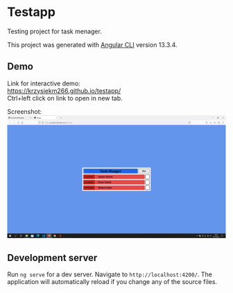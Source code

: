 # Testapp
Testing project for task menager. <br>

This project was generated with [Angular CLI](https://github.com/angular/angular-cli) version 13.3.4. <br>
## Demo
Link for interactive demo: <br>
https://krzysiekm266.github.io/testapp/ <br>
Ctrl+left click on link to open in new tab. <br>

Screenshot: <br>
![Screen](/screenshots/testapp.png "Screen") <br>
## Development server

Run `ng serve` for a dev server. Navigate to `http://localhost:4200/`. The application will automatically reload if you change any of the source files.
